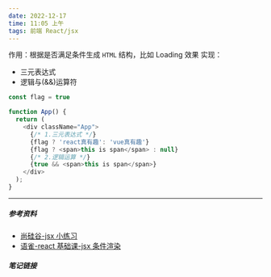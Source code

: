 ```yaml
---
date: 2022-12-17
time: 11:05 上午
tags: 前端 React/jsx
---
```


作用：根据是否满足条件生成 `HTML` 结构，比如 Loading 效果
实现：
- 三元表达式
- 逻辑与(&&)运算符

```js
const flag = true

function App() {
  return (
    <div className="App">
      {/* 1.三元表达式 */}
      {flag ? 'react真有趣': 'vue真有趣'}
      {flag ? <span>this is span</span> : null}
      {/* 2.逻辑运算 */}
      {true && <span>this is span</span>}
    </div>
  );
}
```

---
##### 参考资料
- [尚硅谷-jsx 小练习](https://www.bilibili.com/video/BV1wy4y1D7JT?p=6)
- [语雀-react 基础课-jsx 条件渲染](https://www.yuque.com/fechaichai/qeamqf/xbai87#llLiU)

##### 笔记链接
